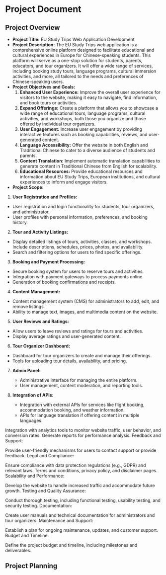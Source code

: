 # Project Document

## Project Overview

- **Project Title:** EU Study Trips Web Application Development
- **Project Description:** The EU Study Trips web application is a comprehensive online platform designed to facilitate educational and cultural experiences in Europe for Chinese-speaking students. This platform will serve as a one-stop solution for students, parents, educators, and tour organizers. It will offer a wide range of services, including booking study tours, language programs, cultural immersion activities, and more, all tailored to the needs and preferences of Chinese-speaking users.
- **Project Objectives and Goals:**
  1.  **Enhanced User Experience:** Improve the overall user experience for visitors to the website, making it easy to navigate, find information, and book tours or activities.
  2.  **Expand Offerings:** Create a platform that allows you to showcase a wide range of educational tours, language programs, cultural activities, and workshops, both those you organize and those offered by individual tour organizers.
  3.  **User Engagement:** Increase user engagement by providing interactive features such as booking capabilities, reviews, and user-generated content.
  4.  **Language Accessibility:** Offer the website in both English and Traditional Chinese to cater to a diverse audience of students and parents.
  5.  **Content Translation:** Implement automatic translation capabilities to generate content in Traditional Chinese from English for scalability.
  6.  **Educational Resources:** Provide educational resources and information about EU Study Trips, European institutions, and cultural experiences to inform and engage visitors.
- **Project Scope:**

1.  **User Registration and Profiles:**

- User registration and login functionality for students, tour organizers, and administrator.
- User profiles with personal information, preferences, and booking history.

2.  **Tour and Activity Listings:**

- Display detailed listings of tours, activities, classes, and workshops. Include descriptions, schedules, prices, photos, and availability.
- Search and filtering options for users to find specific offerings.

3.  **Booking and Payment Processing:**

- Secure booking system for users to reserve tours and activities.
- Integration with payment gateways to process payments online.
- Generation of booking confirmations and receipts.

4. **Content Management:**

- Content management system (CMS) for administrators to add, edit, and remove listings.
- Ability to manage text, images, and multimedia content on the website.

5.  **User Reviews and Ratings:**

- Allow users to leave reviews and ratings for tours and activities.
- Display average ratings and user-generated content.

6. **Tour Organizer Dashboard:**

- Dashboard for tour organizers to create and manage their offerings.
- Tools for uploading tour details, availability, and pricing.

7. **Admin Panel:**

   - Administrative interface for managing the entire platform.
   - User management, content moderation, and reporting tools.

8. **Integration of APIs:**
   - Integration with external APIs for services like flight booking, accommodation booking, and weather information.
   - APIs for language translation if offering content in multiple languages.

Integration with analytics tools to monitor website traffic, user behavior, and conversion rates.
Generate reports for performance analysis.
Feedback and Support:

Provide user-friendly mechanisms for users to contact support or provide feedback.
Legal and Compliance:

Ensure compliance with data protection regulations (e.g., GDPR) and relevant laws.
Terms and conditions, privacy policy, and disclaimer pages.
Scalability and Performance:

Develop the website to handle increased traffic and accommodate future growth.
Testing and Quality Assurance:

Conduct thorough testing, including functional testing, usability testing, and security testing.
Documentation:

Create user manuals and technical documentation for administrators and tour organizers.
Maintenance and Support:

Establish a plan for ongoing maintenance, updates, and customer support.
Budget and Timeline:

Define the project budget and timeline, including milestones and deliverables.

## Project Planning
